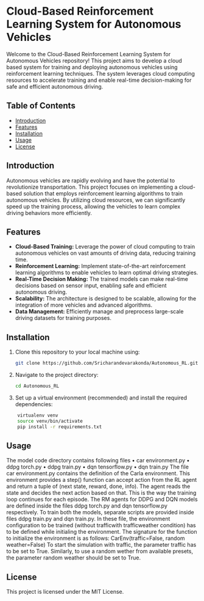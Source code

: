 # Cloud-Based Reinforcement Learning System for Autonomous Vehicles

Welcome to the Cloud-Based Reinforcement Learning System for Autonomous Vehicles repository! This project aims to develop a cloud based system for training and deploying autonomous vehicles using reinforcement learning techniques. The system leverages cloud computing resources to accelerate training and enable real-time decision-making for safe and efficient autonomous driving.

## Table of Contents

- [Introduction](#introduction)
- [Features](#features)
- [Installation](#installation)
- [Usage](#usage)
- [License](#license)

## Introduction

Autonomous vehicles are rapidly evolving and have the potential to revolutionize transportation. This project focuses on implementing a cloud-based solution that employs reinforcement learning algorithms to train autonomous vehicles. By utilizing cloud resources, we can significantly speed up the training process, allowing the vehicles to learn complex driving behaviors more efficiently.

## Features

- **Cloud-Based Training:** Leverage the power of cloud computing to train autonomous vehicles on vast amounts of driving data, reducing training time.
- **Reinforcement Learning:** Implement state-of-the-art reinforcement learning algorithms to enable vehicles to learn optimal driving strategies.
- **Real-Time Decision Making:** The trained models can make real-time decisions based on sensor input, enabling safe and efficient autonomous driving.
- **Scalability:** The architecture is designed to be scalable, allowing for the integration of more vehicles and advanced algorithms.
- **Data Management:** Efficiently manage and preprocess large-scale driving datasets for training purposes.

## Installation

1. Clone this repository to your local machine using:

   ```bash
   git clone https://github.com/Sricharandevarakonda/Autonomous_RL.git
   ```
1. Navigate to the project directory:
   ```bash
   cd Autonomous_RL
   ```
1. Set up a virtual environment (recommended) and install the required dependencies:
  ```bash
      virtualenv venv
      source venv/bin/activate
      pip install -r requirements.txt
   ```
## Usage
The model code directory contains following files
• car environment.py
• ddpg torch.py
• ddpg train.py
• dqn tensorflow.py
• dqn train.py
The file car environment.py contains the definition of the Carla environment.
This environment provides a step() function can accept action from
the RL agent and return a tuple of (next state, reward, done, info).
The agent reads the state and decides the next action based on that. This
is the way the training loop continues for each episode.
The RM agents for DDPG and DQN models are defined inside the files
ddpg torch.py and dqn tensorflow.py respectively. To train both the models,
separate scripts are provided inside files ddpg train.py and dqn train.py.
In these file, the environment configuration to be trained (without trafficwith
trafficweather condition) has to be defined while initialing the environment.
The signature for the function to initialize the environment is as follows:
CarEnv(traffic=False, random weather=False)
To start the simulation with traffic, the parameter traffic has to be set to
True. Similarly, to use a random wether from available presets, the parameter
random weather should be set to True.

## License
This project is licensed under the MIT License.

